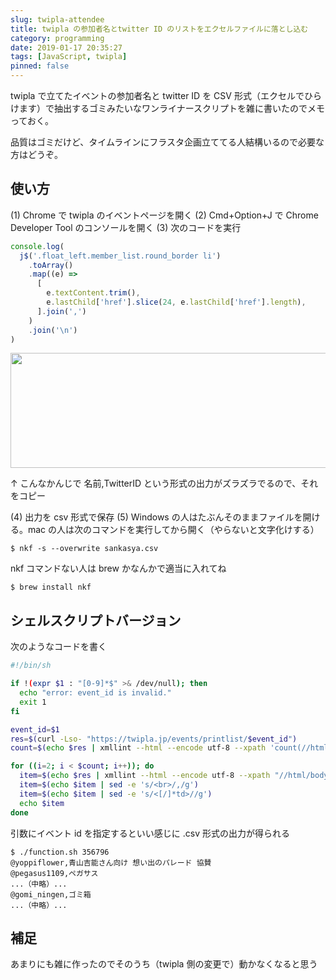 ```yaml
---
slug: twipla-attendee
title: twipla の参加者名とtwitter ID のリストをエクセルファイルに落とし込む
category: programming
date: 2019-01-17 20:35:27
tags: [JavaScript, twipla]
pinned: false
---
```


twipla で立てたイベントの参加者名と twitter ID を CSV 形式（エクセルでひらけます）で抽出するゴミみたいなワンライナースクリプトを雑に書いたのでメモっておく。

品質はゴミだけど、タイムラインにフラスタ企画立ててる人結構いるので必要な方はどうぞ。

## 使い方

(1) Chrome で twipla のイベントページを開く
(2) Cmd+Option+J で Chrome Developer Tool のコンソールを開く
(3) 次のコードを実行

```js
console.log(
  j$('.float_left.member_list.round_border li')
    .toArray()
    .map((e) =>
      [
        e.textContent.trim(),
        e.lastChild['href'].slice(24, e.lastChild['href'].length),
      ].join(',')
    )
    .join('\n')
)
```

<a href="https://static.53ningen.com/wp-content/uploads/2019/01/17204358/8bb4c6a3b10a4bdbc27047046d0ed26a.png"><img src="https://static.53ningen.com/wp-content/uploads/2019/01/17204358/8bb4c6a3b10a4bdbc27047046d0ed26a-1024x294.png" alt="" width="640" height="184" class="alignnone size-large wp-image-4408" /></a>

↑ こんなかんじで 名前,TwitterID という形式の出力がズラズラでるので、それをコピー

(4) 出力を csv 形式で保存
(5) Windows の人はたぶんそのままファイルを開ける。mac の人は次のコマンドを実行してから開く（やらないと文字化けする）

```
$ nkf -s --overwrite sankasya.csv
```

nkf コマンドない人は brew かなんかで適当に入れてね

```
$ brew install nkf
```

## シェルスクリプトバージョン

次のようなコードを書く

```sh
#!/bin/sh

if !(expr $1 : "[0-9]*$" >& /dev/null); then
  echo "error: event_id is invalid."
  exit 1
fi

event_id=$1
res=$(curl -Lso- "https://twipla.jp/events/printlist/$event_id")
count=$(echo $res | xmllint --html --encode utf-8 --xpath 'count(//html/body/div[1]/table/tr)' -)

for ((i=2; i < $count; i++)); do
  item=$(echo $res | xmllint --html --encode utf-8 --xpath "//html/body/div[1]/table/tr[$i]/td[2]" -)
  item=$(echo $item | sed -e 's/<br>/,/g')
  item=$(echo $item | sed -e 's/<[/]*td>//g')
  echo $item
done
```

引数にイベント id を指定するといい感じに .csv 形式の出力が得られる

```
$ ./function.sh 356796
@yoppiflower,青山吉能さん向け 想い出のパレード 協賛
@pegasus1109,ペガサス
...（中略）...
@gomi_ningen,ゴミ箱
...（中略）...
```

## 補足

あまりにも雑に作ったのでそのうち（twipla 側の変更で）動かなくなると思う
